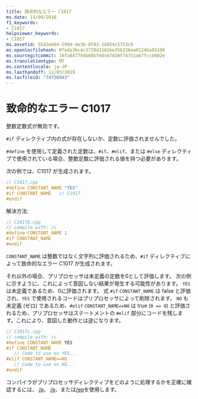 ```yaml
---
title: 致命的なエラー C1017
ms.date: 11/04/2016
f1_keywords:
- C1017
helpviewer_keywords:
- C1017
ms.assetid: 5542e604-599d-4e36-8f83-1d454c5753c9
ms.openlocfilehash: 0feda3bc4c3729d3101be356220aa0124ba85190
ms.sourcegitcommit: 16fa847794b60bf40c67d20f74751a67fccb602e
ms.translationtype: MT
ms.contentlocale: ja-JP
ms.lasthandoff: 12/03/2019
ms.locfileid: "74756943"
---
```

# <a name="fatal-error-c1017"></a>致命的なエラー C1017

整数定数式が無効です。

`#if` ディレクティブ内の式が存在しないか、定数に評価されませんでした。

`#define` を使用して定義された定数は、`#if`、`#elif`、または `#else` ディレクティブで使用されている場合、整数定数に評価される値を持つ必要があります。

次の例では、C1017 が生成されます。

```cpp
// C1017.cpp
#define CONSTANT_NAME "YES"
#if CONSTANT_NAME   // C1017
#endif
```

解決方法:

```cpp
// C1017b.cpp
// compile with: /c
#define CONSTANT_NAME 1
#if CONSTANT_NAME
#endif
```

`CONSTANT_NAME` は整数ではなく文字列に評価されるため、`#if` ディレクティブによって致命的なエラー C1017 が生成されます。

それ以外の場合、プリプロセッサは未定義の定数を0として評価します。 次の例に示すように、これによって意図しない結果が発生する可能性があります。 `YES` は未定義であるため、0に評価されます。 式 `#if` `CONSTANT_NAME` は false と評価され、`YES` で使用されるコードはプリプロセッサによって削除されます。 `NO` も未定義 (ゼロ) であるため、`#elif` `CONSTANT_NAME==NO` は true (`0 == 0`) と評価されるため、プリプロセッサはステートメントの `#elif` 部分にコードを残します。これにより、意図した動作とは逆になります。

```cpp
// C1017c.cpp
// compile with: /c
#define CONSTANT_NAME YES
#if CONSTANT_NAME
   // Code to use on YES...
#elif CONSTANT_NAME==NO
   // Code to use on NO...
#endif
```

コンパイラがプリプロセッサディレクティブをどのように処理するかを正確に確認するには、 [/p](../../build/reference/p-preprocess-to-a-file.md)、 [/e](../../build/reference/e-preprocess-to-stdout.md)、または[/ep](../../build/reference/ep-preprocess-to-stdout-without-hash-line-directives.md)を使用します。

